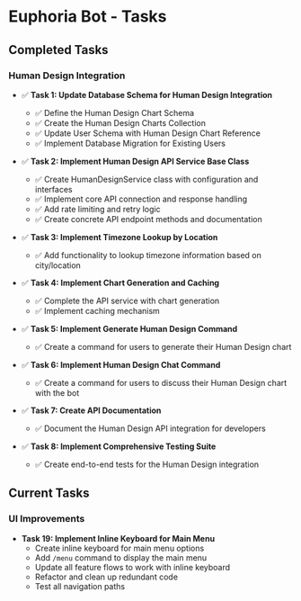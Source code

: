 # Euphoria Bot - Tasks

## Completed Tasks

### Human Design Integration
- ✅ **Task 1: Update Database Schema for Human Design Integration**
  - ✅ Define the Human Design Chart Schema
  - ✅ Create the Human Design Charts Collection
  - ✅ Update User Schema with Human Design Chart Reference
  - ✅ Implement Database Migration for Existing Users

- ✅ **Task 2: Implement Human Design API Service Base Class**
  - ✅ Create HumanDesignService class with configuration and interfaces
  - ✅ Implement core API connection and response handling
  - ✅ Add rate limiting and retry logic
  - ✅ Create concrete API endpoint methods and documentation

- ✅ **Task 3: Implement Timezone Lookup by Location**
  - ✅ Add functionality to lookup timezone information based on city/location

- ✅ **Task 4: Implement Chart Generation and Caching**
  - ✅ Complete the API service with chart generation
  - ✅ Implement caching mechanism

- ✅ **Task 5: Implement Generate Human Design Command**
  - ✅ Create a command for users to generate their Human Design chart

- ✅ **Task 6: Implement Human Design Chat Command**
  - ✅ Create a command for users to discuss their Human Design chart with the bot

- ✅ **Task 7: Create API Documentation**
  - ✅ Document the Human Design API integration for developers

- ✅ **Task 8: Implement Comprehensive Testing Suite**
  - ✅ Create end-to-end tests for the Human Design integration

## Current Tasks

### UI Improvements
- **Task 19: Implement Inline Keyboard for Main Menu**
  - Create inline keyboard for main menu options
  - Add `/menu` command to display the main menu
  - Update all feature flows to work with inline keyboard
  - Refactor and clean up redundant code
  - Test all navigation paths
